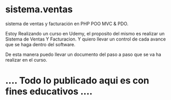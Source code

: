 # sistema.ventas
sistema de ventas y facturación en PHP POO MVC &amp; PDO.

Estoy Realizando un curso en Udemy, el proposito del mismo es realizar un Sistema de Ventas Y Facturacion. Y quiero llevar un control de cada avance que se haga dentro del software. 

De esta manera puedo llevar un documento del paso a paso que se va ha realizar en el curso.

# .... Todo lo publicado aqui es con fines educativos ....

